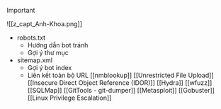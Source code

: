 > [!important]
> 
> ![[z_capt_Anh-Khoa.png]]
> 
- robots.txt
    - Hướng dẫn bot tránh
    - Gợi ý thư mục
- sitemap.xml
    - Gợi ý bot index
    - Liên kết toàn bộ URL
[[nmblookup]]
[[Unrestricted File Upload]]
[[Insecure Direct Object Reference (IDOR)]]
[[Hydra]]
[[wfuzz]]
[[SQLMap]]
[[GitTools - git-dumper]]
[[Metasploit]]
[[Gobuster]]
[[Linux Privilege Escalation]]